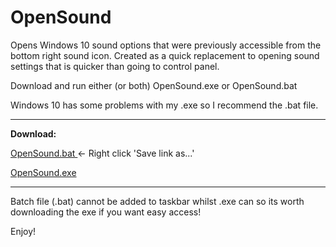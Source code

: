 # OpenSound
Opens Windows 10 sound options that were previously accessible from the bottom right sound icon.
Created as a quick replacement to opening sound settings that is quicker than going to control panel.

Download and run either (or both) OpenSound.exe or OpenSound.bat

Windows 10 has some problems with my .exe so I recommend the .bat file.

<hr>

<strong>Download:</strong>

<a href="https://github.com/YeloPartyHat/OpenSound/raw/master/OpenSound.bat" download> OpenSound.bat </a> <- Right click 'Save link as...'

<a href="https://github.com/YeloPartyHat/OpenSound/raw/master/OpenSound.exe" download> OpenSound.exe </a>

<hr>

Batch file (.bat) cannot be added to taskbar whilst .exe can so its worth downloading the exe if you want easy access!

Enjoy!

